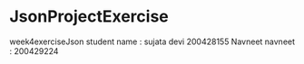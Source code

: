 # JsonProjectExercise
week4exerciseJson
student name : sujata devi 200428155
Navneet navneet : 200429224

